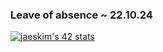 ### Leave of absence ~ 22.10.24  
[![jaeskim's 42 stats](https://badge42.herokuapp.com/api/stats/jhwang)](https://github.com/JaeSeoKim/badge42)
